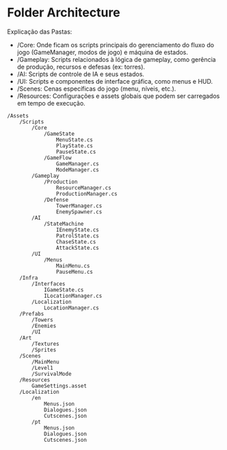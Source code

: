 # Folder Architecture

Explicação das Pastas:

* /Core: Onde ficam os scripts principais do gerenciamento do fluxo do jogo (GameManager, modos de jogo) e máquina de estados.
* /Gameplay: Scripts relacionados à lógica de gameplay, como gerência de produção, recursos e defesas (ex: torres).
* /AI: Scripts de controle de IA e seus estados.
* /UI: Scripts e componentes de interface gráfica, como menus e HUD.
* /Scenes: Cenas específicas do jogo (menu, níveis, etc.).
* /Resources: Configurações e assets globais que podem ser carregados em tempo de execução.

```
/Assets
    /Scripts
        /Core
            /GameState
                MenuState.cs
                PlayState.cs
                PauseState.cs
            /GameFlow
                GameManager.cs
                ModeManager.cs
        /Gameplay
            /Production
                ResourceManager.cs
                ProductionManager.cs
            /Defense
                TowerManager.cs
                EnemySpawner.cs
        /AI
            /StateMachine
                IEnemyState.cs
                PatrolState.cs
                ChaseState.cs
                AttackState.cs
        /UI
            /Menus
                MainMenu.cs
                PauseMenu.cs
    /Infra
        /Interfaces
            IGameState.cs
            ILocationManager.cs
        /Localization
            LocationManager.cs
    /Prefabs
        /Towers
        /Enemies
        /UI
    /Art
        /Textures
        /Sprites
    /Scenes
        /MainMenu
        /Level1
        /SurvivalMode
    /Resources
        GameSettings.asset
    /Localization
        /en
            Menus.json
            Dialogues.json
            Cutscenes.json
        /pt
            Menus.json
            Dialogues.json
            Cutscenes.json

```